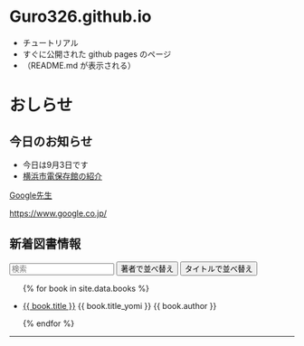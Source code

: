 <script src="https://cdn.jsdelivr.net/npm/tify@0.27.0/dist/tify.js"></script>
<script src="https://cdnjs.cloudflare.com/ajax/libs/list.js/2.3.1/list.min.js"></script>
<link rel="stylesheet" href="https://cdn.jsdelivr.net/npm/tify@0.27.0/dist/tify.css">

# Guro326.github.io
- チュートリアル
- すぐに公開された github pages のページ
- （README.md が表示される）

# おしらせ
## 今日のお知らせ
- 今日は9月3日です
- [横浜市電保存館の紹介](https://guro326.github.io/yokohama_shiden)

 
 [Google先生](https://www.google.co.jp/)
 
 https://www.google.co.jp/
 
 
 ## 新着図書情報
 
 <div id="books">
  <input class="search" placeholder="検索" />
  <button class="sort" data-sort="author">
    著者で並べ替え
  </button>
  <button class="sort" data-sort="title">
    タイトルで並べ替え
  </button>
  <ul class="list">
    <!-- _data フォルダの books.csv からデータを取り出す -->
    {% for book in site.data.books %}
      <li>
        <!-- books.csv の title 列、 url 列をリンク先に設定 -->
        <p class="title"><a href="{{ book.url }}">{{ book.title }}</a> {{ book.title_yomi }}  {{ book.author }}</p>
      </li>
    {% endfor %}
  </ul>
</div>

---
 
<script>
var options = {
    valueNames: [ 'author' ]
};

var userList = new List('books', options);
</script>
